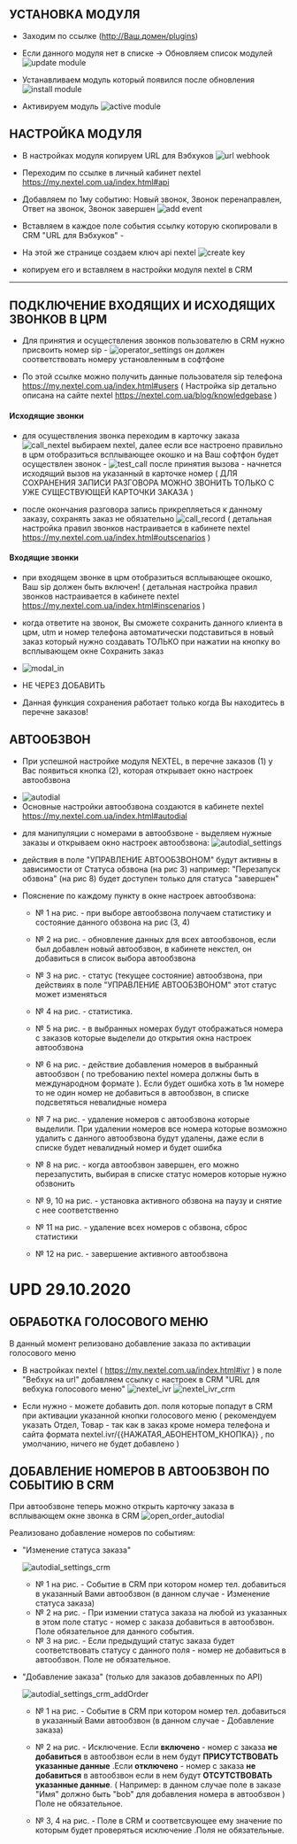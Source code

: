 
## УСТАНОВКА МОДУЛЯ

- Заходим по ссылке (http://Ваш.домен/plugins)

- Если данного модуля нет в списке -> Обновляем список модулей
	![](/img/update_mods.png "update module")
	
- Устанавливаем модуль который появился после обновления 
	![](/img/install_mod.png "install module")
	
- Активируем модуль
	![](/img/activate_mod.png "active module")


## НАСТРОЙКА МОДУЛЯ

- В настройках модуля копируем URL для Вэбхуков
	![](/img/url_webhook.png "url webhook")
	
- Переходим по ссылке в личный кабинет nextel https://my.nextel.com.ua/index.html#api

- Добавляем по 1му событию: Новый звонок, Звонок перенаправлен, Ответ на звонок, Звонок завершен
	![](/img/add_event.png "add event")
	
- Вставляем в каждое поле события ссылку которую скопировали в CRM "URL для Вэбхуков" - 
- На этой же странице создаем ключ api nextel
	 ![](/img/create_key.png "create key")
* копируем его и вставляем в настройки модуля nextel в CRM


---


## ПОДКЛЮЧЕНИЕ ВХОДЯЩИХ И ИСХОДЯЩИХ ЗВОНКОВ В ЦРМ

- Для принятия и осуществления звонков пользователю в CRM нужно присвоить номер sip - 
	![](/img/operator_settings.png "operator_settings")
он должен соответствовать номеру установленным в софтфоне

- По этой ссылке можно получить данные пользователя sip телефона https://my.nextel.com.ua/index.html#users
( Настройка sip детально описана на сайте nextel https://nextel.com.ua/blog/knowledgebase )


#### Исходящие звонки

- для осуществления звонка переходим в карточку заказа
	![](/img/call_nextel.png "call_nextel")
выбираем nextel, далее если все настроено правильно в црм отобразиться всплывающее окошко и на Ваш софтфон будет осуществлен звонок - 
	![](/img/test_call.png "test_call")
после принятия вызова - начнется исходящий вызов на указанный в карточке номер
( ДЛЯ СОХРАНЕНИЯ ЗАПИСИ РАЗГОВОРА МОЖНО ЗВОНИТЬ ТОЛЬКО С УЖЕ СУЩЕСТВУЮЩЕЙ КАРТОЧКИ ЗАКАЗА )

- после окончания разговора запись прикрепляеться к данному заказу, сохранять заказ не обязательно
	![](/img/call_record.png "call_record")
( детальная настройка правил звонков настраивается в кабинете nextel https://my.nextel.com.ua/index.html#outscenarios )


#### Входящие звонки

- при входящем звонке в црм отобразиться всплывающее окошко, Ваш sip должен быть включен!
( детальная настройка правил звонков настраивается в кабинете nextel https://my.nextel.com.ua/index.html#inscenarios )

- когда ответите на звонок, Вы сможете сохранить данного клиента в црм, utm и номер телефона автоматически подставиться в новый заказ который нужно создавать ТОЛЬКО при нажатии на кнопку во всплывающем окне Сохранить заказ
* ![](/img/modal_in.png "modal_in")
 
* НЕ ЧЕРЕЗ ДОБАВИТЬ
* Данная функция сохранения работает только когда Вы находитесь в перечне заказов!



## АВТООБЗВОН
 - При успешной настройке модуля NEXTEL, в перечне заказов (1) у Вас появиться кнопка (2), которая открывает окно настроек автообзвона
* ![](/img/autodial.png "autodial")
* Основные настройки автообзвона создаются в кабинете nextel https://my.nextel.com.ua/index.html#autodial

- для манипуляции с номерами в автообзвоне - выделяем нужные заказы и открываем окно настроек автообзвона:
	![](/img/autodial_settings.png "autodial_settings")

- действия в поле "УПРАВЛЕНИЕ АВТООБЗВОНОМ" будут активны в зависимости от Статуса обзвона (на рис 3)
например: "Перезапуск обзвона" (на рис 8) будет доступен только для статуса "завершен"

- Пояснение по каждому пункту в окне настроек автообзвона:
	- № 1 на рис.  - при выборе автообзвона получаем статистику и состояние данного обзвона на рис (3, 4)
	- № 2 на рис.  - обновление данных для всех автообзвонов, если был добавлен новый автообзвон, в кабинете некстел, он добавиться в список выбора автообзвона
	- № 3 на рис.  - статус (текущее состояние) автообзвона, при действиях в поле "УПРАВЛЕНИЕ АВТООБЗВОНОМ" этот статус может изменяться
	- № 4 на рис.  - статистика.

	- № 5 на рис.  - в выбранных номерах будут отображаться номера с заказов которые выделели до открытия окна настроек автообзвона
	- № 6 на рис.  - действие добавления номеров в выбранный автообзвон ( по требованию nextel номера должны быть в международном формате ). Если будет ошибка хоть в 1м номере то не один номер не добавиться в автообзвон, в списке подсветяться невалидные номера
	- № 7 на рис.  - удаление номеров с автообзвона которые выделили. При удалении номеров все номера которые возможно удалить с данного автообзвона будут удалены, даже если в списке будет невалидный номер и будет ошибка
	- № 8 на рис.  - когда автообзвон завершен, его можно перезапустить, выбирая в списке статус номеров которые нужно обзвонить
	- № 9, 10 на рис.  - установка активного обзвона на паузу и снятие с нее соответственно
	- № 11 на рис.  - удаление всех номеров с обзвона, сброс статистики
	- № 12 на рис.  - завершение активного автообзвона


# UPD 29.10.2020




## ОБРАБОТКА ГОЛОСОВОГО МЕНЮ

В данный момент релизовано добавление заказа по активации голосового меню

- В настройках nextel ( https://my.nextel.com.ua/index.html#ivr ) в поле "Вебхук на url" добавляем ссылку с настроек в CRM "URL для вебхука голосового меню"
	![](/img/nextel_ivr.png "nextel_ivr")
	![](/img/nextel_ivr_crm.png "nextel_ivr_crm")

- Если нужно - можете добавить доп. поля которые попадут в CRM при активации указанной кнопки голосового меню ( рекомендуем указать Отдел, Товар - так как в заказ кроме номера телефона и сайта формата nextel.ivr/{{НАЖАТАЯ_АБОНЕНТОМ_КНОПКА}} , по умолчанию, ничего не будет добавлено )


## ДОБАВЛЕНИЕ НОМЕРОВ В АВТООБЗВОН ПО СОБЫТИЮ В CRM

При автообзвоне теперь можно открыть карточку заказа в всплывающем окне звонка в CRM
	![](/img/open_order_autodial.png "open_order_autodial")


Реализовано добавление номеров по событиям:

- "Изменение статуса заказа"

	![](/img/autodial_settings_crm.png "autodial_settings_crm")

	- № 1 на рис.  - Событие в CRM при котором номер тел. добавиться в указанный Вами автообзвон (в данном случае - Изменение статуса заказа)
	- № 2 на рис.  - При измении статуса заказа на любой из указанных в этом поле статус - номер с заказа добавиться в автообзвон. Поле обязательное для данного события.
	- № 3 на рис.  - Если предыдущий статус заказа будет соответствовать статусу с данного поля - номер не добавиться в автообзвон. Поле не обязательное.



- "Добавление заказа" (только для заказов добавленных по API)
	
	![](/img/autodial_settings_crm_addOrder.png "autodial_settings_crm_addOrder")

	- № 1 на рис.     - Событие в CRM при котором номер тел. добавиться в указанный Вами автообзвон (в данном случае - Добавление заказа)

	- № 2 на рис.     - Исключение. Если **включено** - номер с заказа **не добавиться** в автообзвон если в нем будут **ПРИСУТСТВОВАТЬ указанные данные** .Если **отключено** - номер с заказа **не добавиться** в автообзвон если в нем будут **ОТСУТСТВОВАТЬ указанные данные**. ( Например: в данном случае поле в заказе "Имя" должно быть "bob" для добавления номера в автообзвон ) Поле не обязательное.

	- № 3, 4 на рис.  - Поле в CRM и соответсвующее ему значение по которым будет проверяться исключение .Поля не обязательные.